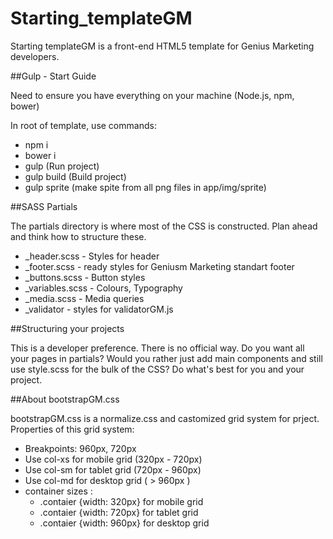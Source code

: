 # Starting_templateGM
Starting templateGM is a front-end HTML5 template for Genius Marketing developers.

##Gulp - Start Guide
<p>Need to ensure you have everything on your machine (Node.js, npm, bower)</p>
<p>In root of template, use commands:</p>
<ul>
	<li>npm i</li>
	<li>bower i</li>
	<li>gulp (Run project)</li>
	<li>gulp build (Build project)</li>
	<li>gulp sprite (make spite from all png files in app/img/sprite)</li>
</ul>

##SASS Partials
<p>The partials directory is where most of the CSS is constructed. Plan ahead and think how to structure these.</p>
<ul>
	<li>_header.scss - Styles for header</li>
	<li>_footer.scss - ready styles for Geniusm Marketing standart footer</li>
	<li>_buttons.scss - Button styles</li>
	<li>_variables.scss - Colours, Typography</li>
	<li>_media.scss - Media queries</li>
	<li>_validator - styles for validatorGM.js</li>
</ul>

##Structuring your projects
<p>This is a developer preference. There is no official way. Do you want all your pages in partials? Would you rather just add main components and still use style.scss for the bulk of the CSS? Do what's best for you and your project.</p>

##About bootstrapGM.css
<p>bootstrapGM.css is a normalize.css and castomized grid system for prject. Properties of this grid system:</p>
<ul>
	<li>Breakpoints: 960px, 720px</li>
	<li>Use col-xs for mobile grid (320px - 720px)</li>
	<li>Use col-sm for tablet grid (720px - 960px)</li>
	<li>Use col-md for desktop grid ( > 960px )</li>
	<li>container sizes :
		<ul>
			<li>.contaier {width: 320px} for mobile grid</li>
			<li>.contaier {width: 720px} for tablet grid</li>
			<li>.contaier {width: 960px} for desktop grid</li>
		</ul>
	</li>
</ul>


